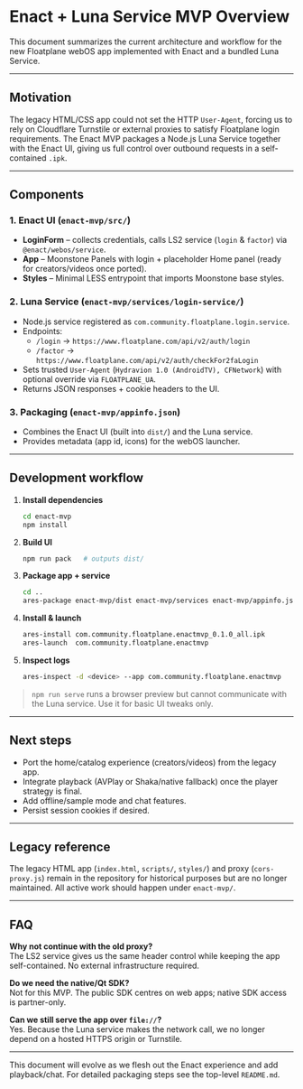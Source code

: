 # Enact + Luna Service MVP Overview

This document summarizes the current architecture and workflow for the new Floatplane webOS app implemented with Enact and a bundled Luna Service.

---

## Motivation

The legacy HTML/CSS app could not set the HTTP `User-Agent`, forcing us to rely on Cloudflare Turnstile or external proxies to satisfy Floatplane login requirements. The Enact MVP packages a Node.js Luna Service together with the Enact UI, giving us full control over outbound requests in a self-contained `.ipk`.

---

## Components

### 1. Enact UI (`enact-mvp/src/`)
- **LoginForm** – collects credentials, calls LS2 service (`login` & `factor`) via `@enact/webos/service`.
- **App** – Moonstone Panels with login + placeholder Home panel (ready for creators/videos once ported).
- **Styles** – Minimal LESS entrypoint that imports Moonstone base styles.

### 2. Luna Service (`enact-mvp/services/login-service/`)
- Node.js service registered as `com.community.floatplane.login.service`.
- Endpoints:
  - `/login` → `https://www.floatplane.com/api/v2/auth/login`
  - `/factor` → `https://www.floatplane.com/api/v2/auth/checkFor2faLogin`
- Sets trusted `User-Agent` (`Hydravion 1.0 (AndroidTV), CFNetwork`) with optional override via `FLOATPLANE_UA`.
- Returns JSON responses + cookie headers to the UI.

### 3. Packaging (`enact-mvp/appinfo.json`)
- Combines the Enact UI (built into `dist/`) and the Luna service.
- Provides metadata (app id, icons) for the webOS launcher.

---

## Development workflow

1. **Install dependencies**
   ```bash
   cd enact-mvp
   npm install
   ```
2. **Build UI**
   ```bash
   npm run pack   # outputs dist/
   ```
3. **Package app + service**
   ```bash
   cd ..
   ares-package enact-mvp/dist enact-mvp/services enact-mvp/appinfo.json
   ```
4. **Install & launch**
   ```bash
   ares-install com.community.floatplane.enactmvp_0.1.0_all.ipk
   ares-launch  com.community.floatplane.enactmvp
   ```
5. **Inspect logs**
   ```bash
   ares-inspect -d <device> --app com.community.floatplane.enactmvp
   ```

> `npm run serve` runs a browser preview but cannot communicate with the Luna service. Use it for basic UI tweaks only.

---

## Next steps

- Port the home/catalog experience (creators/videos) from the legacy app.
- Integrate playback (AVPlay or Shaka/native fallback) once the player strategy is final.
- Add offline/sample mode and chat features.
- Persist session cookies if desired.

---

## Legacy reference

The legacy HTML app (`index.html`, `scripts/`, `styles/`) and proxy (`cors-proxy.js`) remain in the repository for historical purposes but are no longer maintained. All active work should happen under `enact-mvp/`.

---

## FAQ

**Why not continue with the old proxy?**  
The LS2 service gives us the same header control while keeping the app self-contained. No external infrastructure required.

**Do we need the native/Qt SDK?**  
Not for this MVP. The public SDK centres on web apps; native SDK access is partner-only.

**Can we still serve the app over `file://`?**  
Yes. Because the Luna service makes the network call, we no longer depend on a hosted HTTPS origin or Turnstile.

---

This document will evolve as we flesh out the Enact experience and add playback/chat. For detailed packaging steps see the top-level `README.md`.
